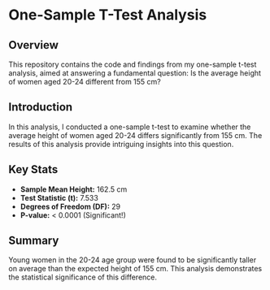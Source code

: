 # One-Sample T-Test Analysis

## Overview
This repository contains the code and findings from my one-sample t-test analysis, aimed at answering a fundamental question: Is the average height of women aged 20-24 different from 155 cm?


## Introduction
In this analysis, I conducted a one-sample t-test to examine whether the average height of women aged 20-24 differs significantly from 155 cm. The results of this analysis provide intriguing insights into this question.

## Key Stats
- **Sample Mean Height:** 162.5 cm
- **Test Statistic (t):** 7.533
- **Degrees of Freedom (DF):** 29
- **P-value:** < 0.0001 (Significant!)

## Summary
Young women in the 20-24 age group were found to be significantly taller on average than the expected height of 155 cm. This analysis demonstrates the statistical significance of this difference.

